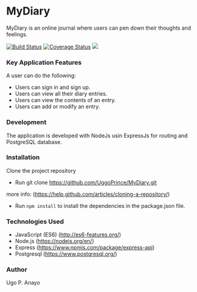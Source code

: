 # MyDiary
MyDiary is an online journal where users can pen down their thoughts and feelings.

[![Build Status](https://travis-ci.org/UggoPrince/MyDiary.svg?branch=ft-auth-signin-endpoint-#159289631)](https://travis-ci.org/UggoPrince/MyDiary) <a href='https://coveralls.io/github/UggoPrince/MyDiarybranch=ft-auth-signin-endpoint-#159289631'><img src='https://coveralls.io/repos/github/UggoPrince/MyDiary/badge.svg?branch=ft-auth-signin-endpoint-#159289631' alt='Coverage Status' /></a> <a href="https://codeclimate.com/github/UggoPrince/MyDiary/test_coverage"><img src="https://api.codeclimate.com/v1/badges/cd2bf5a44988d893158c/test_coverage" /></a>

### Key Application Features
A user can do the following:

- Users can sign in and sign up.
- Users can view all their diary entries.
- Users can view the contents of an entry.
- Users can add or modify an entry.

### Development

The application is developed with NodeJs usin ExpressJs for routing and PostgreSQL database.

### Installation
Clone the project repository

- Run git clone https://github.com/UggoPrince/MyDiary.git

more info: (https://help.github.com/articles/cloning-a-repository/)

- Run ```npm install``` to install the dependencies in the package.json file.

### Technologies Used

- JavaScript (ES6) (http://es6-features.org/)
- Node.js (https://nodejs.org/en/)
- Express (https://www.npmjs.com/package/express-api)
- Postgresql (https://www.postgresql.org/)

### Author
Ugo P. Anayo
